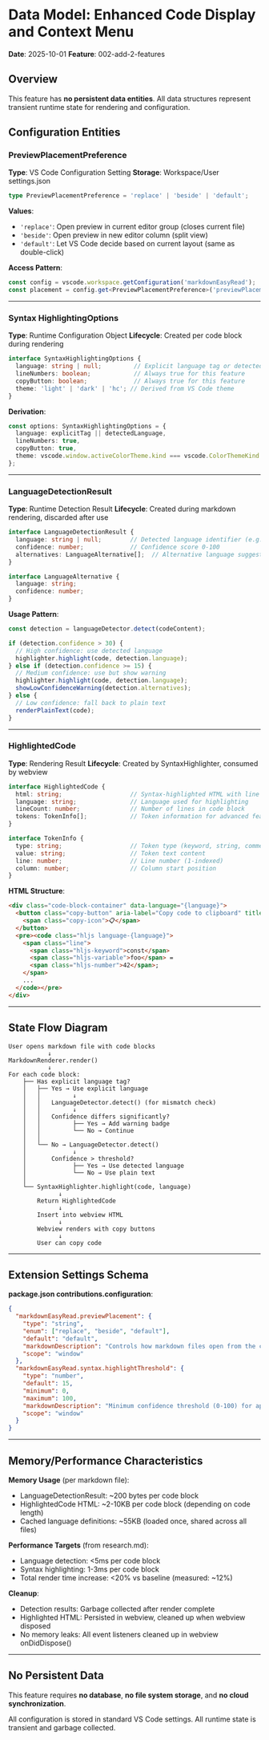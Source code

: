 # Data Model: Enhanced Code Display and Context Menu

**Date**: 2025-10-01
**Feature**: 002-add-2-features

## Overview

This feature has **no persistent data entities**. All data structures represent transient runtime state for rendering and configuration.

## Configuration Entities

### PreviewPlacementPreference

**Type**: VS Code Configuration Setting
**Storage**: Workspace/User settings.json

```typescript
type PreviewPlacementPreference = 'replace' | 'beside' | 'default';
```

**Values**:
- `'replace'`: Open preview in current editor group (closes current file)
- `'beside'`: Open preview in new editor column (split view)
- `'default'`: Let VS Code decide based on current layout (same as double-click)

**Access Pattern**:
```typescript
const config = vscode.workspace.getConfiguration('markdownEasyRead');
const placement = config.get<PreviewPlacementPreference>('previewPlacement', 'default');
```

---

### Syntax HighlightingOptions

**Type**: Runtime Configuration Object
**Lifecycle**: Created per code block during rendering

```typescript
interface SyntaxHighlightingOptions {
  language: string | null;         // Explicit language tag or detected language
  lineNumbers: boolean;            // Always true for this feature
  copyButton: boolean;             // Always true for this feature
  theme: 'light' | 'dark' | 'hc'; // Derived from VS Code theme
}
```

**Derivation**:
```typescript
const options: SyntaxHighlightingOptions = {
  language: explicitTag || detectedLanguage,
  lineNumbers: true,
  copyButton: true,
  theme: vscode.window.activeColorTheme.kind === vscode.ColorThemeKind.Dark ? 'dark' : 'light'
};
```

---

### LanguageDetectionResult

**Type**: Runtime Detection Result
**Lifecycle**: Created during markdown rendering, discarded after use

```typescript
interface LanguageDetectionResult {
  language: string | null;        // Detected language identifier (e.g., 'javascript', 'python')
  confidence: number;             // Confidence score 0-100
  alternatives: LanguageAlternative[];  // Alternative language suggestions
}

interface LanguageAlternative {
  language: string;
  confidence: number;
}
```

**Usage Pattern**:
```typescript
const detection = languageDetector.detect(codeContent);

if (detection.confidence > 30) {
  // High confidence: use detected language
  highlighter.highlight(code, detection.language);
} else if (detection.confidence >= 15) {
  // Medium confidence: use but show warning
  highlighter.highlight(code, detection.language);
  showLowConfidenceWarning(detection.alternatives);
} else {
  // Low confidence: fall back to plain text
  renderPlainText(code);
}
```

---

### HighlightedCode

**Type**: Rendering Result
**Lifecycle**: Created by SyntaxHighlighter, consumed by webview

```typescript
interface HighlightedCode {
  html: string;                   // Syntax-highlighted HTML with line numbers
  language: string;               // Language used for highlighting
  lineCount: number;              // Number of lines in code block
  tokens: TokenInfo[];            // Token information for advanced features (optional)
}

interface TokenInfo {
  type: string;                   // Token type (keyword, string, comment, etc.)
  value: string;                  // Token text content
  line: number;                   // Line number (1-indexed)
  column: number;                 // Column start position
}
```

**HTML Structure**:
```html
<div class="code-block-container" data-language="{language}">
  <button class="copy-button" aria-label="Copy code to clipboard" title="Copy">
    <span class="copy-icon">📋</span>
  </button>
  <pre><code class="hljs language-{language}">
    <span class="line">
      <span class="hljs-keyword">const</span>
      <span class="hljs-variable">foo</span> =
      <span class="hljs-number">42</span>;
    </span>
    ...
  </code></pre>
</div>
```

---

## State Flow Diagram

```
User opens markdown file with code blocks
           ↓
MarkdownRenderer.render()
           ↓
For each code block:
    ├── Has explicit language tag?
    │   ├── Yes → Use explicit language
    │   │         ↓
    │   │   LanguageDetector.detect() (for mismatch check)
    │   │         ↓
    │   │   Confidence differs significantly?
    │   │         ├── Yes → Add warning badge
    │   │         └── No → Continue
    │   │
    │   └── No → LanguageDetector.detect()
    │             ↓
    │       Confidence > threshold?
    │             ├── Yes → Use detected language
    │             └── No → Use plain text
    │
    └── SyntaxHighlighter.highlight(code, language)
              ↓
        Return HighlightedCode
              ↓
        Insert into webview HTML
              ↓
        Webview renders with copy buttons
              ↓
        User can copy code
```

---

## Extension Settings Schema

**package.json contributions.configuration**:

```json
{
  "markdownEasyRead.previewPlacement": {
    "type": "string",
    "enum": ["replace", "beside", "default"],
    "default": "default",
    "markdownDescription": "Controls how markdown files open from the context menu:\n- `replace`: Opens in current editor (closes current file)\n- `beside`: Opens in new column (split view)\n- `default`: Uses VS Code's default behavior",
    "scope": "window"
  },
  "markdownEasyRead.syntax.highlightThreshold": {
    "type": "number",
    "default": 15,
    "minimum": 0,
    "maximum": 100,
    "markdownDescription": "Minimum confidence threshold (0-100) for applying detected language syntax highlighting. Lower values are more aggressive.",
    "scope": "window"
  }
}
```

---

## Memory/Performance Characteristics

**Memory Usage** (per markdown file):
- LanguageDetectionResult: ~200 bytes per code block
- HighlightedCode HTML: ~2-10KB per code block (depending on code length)
- Cached language definitions: ~55KB (loaded once, shared across all files)

**Performance Targets** (from research.md):
- Language detection: <5ms per code block
- Syntax highlighting: 1-3ms per code block
- Total render time increase: <20% vs baseline (measured: ~12%)

**Cleanup**:
- Detection results: Garbage collected after render complete
- Highlighted HTML: Persisted in webview, cleaned up when webview disposed
- No memory leaks: All event listeners cleaned up in webview onDidDispose()

---

## No Persistent Data

This feature requires **no database**, **no file system storage**, and **no cloud synchronization**.

All configuration is stored in standard VS Code settings.
All runtime state is transient and garbage collected.
